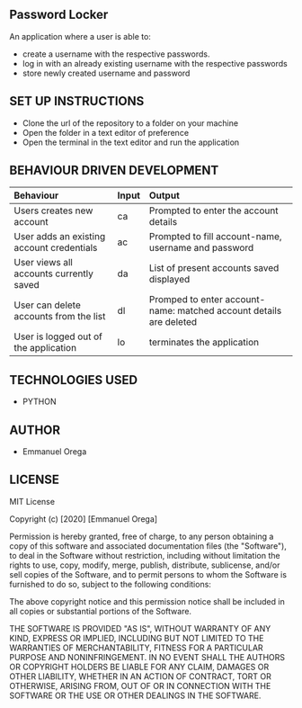## Password Locker
 An application where a user is able to:
 * create a username with the respective passwords.
 * log in with an already existing username with the respective passwords
 * store newly created username and password

##  SET UP INSTRUCTIONS
  * Clone the url of the repository to a folder on your machine
  * Open the folder in a text editor of preference
  * Open the terminal in the text editor and run the application

## BEHAVIOUR DRIVEN DEVELOPMENT
| Behaviour  | Input |  Output
| :--------- | :---- | :------- |
| Users creates new account  | ca  | Prompted to enter the account details  |
| User adds an existing account credentials | ac | Prompted to fill account-name, username and password |
| User views all accounts currently saved | da | List of present accounts saved displayed |
| User can delete accounts from the list | dl | Promped to enter account-name: matched account details are deleted |
| User is logged out of the application | lo | terminates the application | 

## TECHNOLOGIES USED
 * PYTHON

## AUTHOR
 * Emmanuel Orega

## LICENSE
  MIT License

Copyright (c) [2020] [Emmanuel Orega]

Permission is hereby granted, free of charge, to any person obtaining a copy
of this software and associated documentation files (the "Software"), to deal
in the Software without restriction, including without limitation the rights
to use, copy, modify, merge, publish, distribute, sublicense, and/or sell
copies of the Software, and to permit persons to whom the Software is
furnished to do so, subject to the following conditions:

The above copyright notice and this permission notice shall be included in all
copies or substantial portions of the Software.

THE SOFTWARE IS PROVIDED "AS IS", WITHOUT WARRANTY OF ANY KIND, EXPRESS OR
IMPLIED, INCLUDING BUT NOT LIMITED TO THE WARRANTIES OF MERCHANTABILITY,
FITNESS FOR A PARTICULAR PURPOSE AND NONINFRINGEMENT. IN NO EVENT SHALL THE
AUTHORS OR COPYRIGHT HOLDERS BE LIABLE FOR ANY CLAIM, DAMAGES OR OTHER
LIABILITY, WHETHER IN AN ACTION OF CONTRACT, TORT OR OTHERWISE, ARISING FROM,
OUT OF OR IN CONNECTION WITH THE SOFTWARE OR THE USE OR OTHER DEALINGS IN THE
SOFTWARE. 

